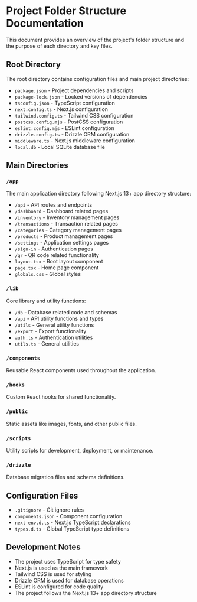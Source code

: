 # Project Folder Structure Documentation

This document provides an overview of the project's folder structure and the purpose of each directory and key files.

## Root Directory

The root directory contains configuration files and main project directories:

- `package.json` - Project dependencies and scripts
- `package-lock.json` - Locked versions of dependencies
- `tsconfig.json` - TypeScript configuration
- `next.config.ts` - Next.js configuration
- `tailwind.config.ts` - Tailwind CSS configuration
- `postcss.config.mjs` - PostCSS configuration
- `eslint.config.mjs` - ESLint configuration
- `drizzle.config.ts` - Drizzle ORM configuration
- `middleware.ts` - Next.js middleware configuration
- `local.db` - Local SQLite database file

## Main Directories

### `/app`
The main application directory following Next.js 13+ app directory structure:

- `/api` - API routes and endpoints
- `/dashboard` - Dashboard related pages
- `/inventory` - Inventory management pages
- `/transactions` - Transaction related pages
- `/categories` - Category management pages
- `/products` - Product management pages
- `/settings` - Application settings pages
- `/sign-in` - Authentication pages
- `/qr` - QR code related functionality
- `layout.tsx` - Root layout component
- `page.tsx` - Home page component
- `globals.css` - Global styles

### `/lib`
Core library and utility functions:

- `/db` - Database related code and schemas
- `/api` - API utility functions and types
- `/utils` - General utility functions
- `/export` - Export functionality
- `auth.ts` - Authentication utilities
- `utils.ts` - General utilities

### `/components`
Reusable React components used throughout the application.

### `/hooks`
Custom React hooks for shared functionality.

### `/public`
Static assets like images, fonts, and other public files.

### `/scripts`
Utility scripts for development, deployment, or maintenance.

### `/drizzle`
Database migration files and schema definitions.

## Configuration Files

- `.gitignore` - Git ignore rules
- `components.json` - Component configuration
- `next-env.d.ts` - Next.js TypeScript declarations
- `types.d.ts` - Global TypeScript type definitions

## Development Notes

- The project uses TypeScript for type safety
- Next.js is used as the main framework
- Tailwind CSS is used for styling
- Drizzle ORM is used for database operations
- ESLint is configured for code quality
- The project follows the Next.js 13+ app directory structure 